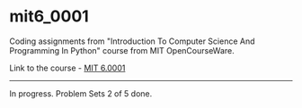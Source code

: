 # mit6_0001
Coding assignments from "Introduction To Computer Science And Programming In Python" course from MIT OpenCourseWare.

Link to the course - 
<a href="https://ocw.mit.edu/courses/6-0001-introduction-to-computer-science-and-programming-in-python-fall-2016/">MIT 6.0001
</a>
<hr>
In progress. Problem Sets 2 of 5 done.
